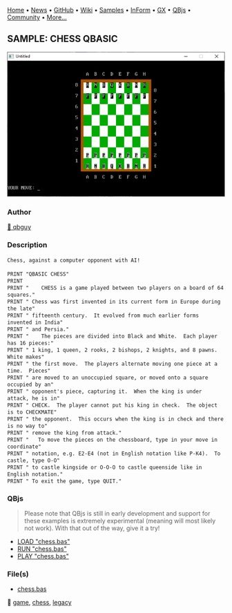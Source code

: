 [Home](https://qb64.com) • [News](../../news.md) • [GitHub](https://github.com/QB64Official/qb64) • [Wiki](https://github.com/QB64Official/qb64/wiki) • [Samples](../../samples.md) • [InForm](../../inform.md) • [GX](../../gx.md) • [QBjs](../../qbjs.md) • [Community](../../community.md) • [More...](../../more.md)

## SAMPLE: CHESS QBASIC

![screenshot.png](img/screenshot.png)

### Author

[🐝 qbguy](../qbguy.md) 

### Description

```text
Chess, against a computer opponent with AI!

PRINT "QBASIC CHESS"
PRINT
PRINT "    CHESS is a game played between two players on a board of 64 squares."
PRINT " Chess was first invented in its current form in Europe during the late"
PRINT " fifteenth century.  It evolved from much earlier forms invented in India"
PRINT " and Persia."
PRINT "    The pieces are divided into Black and White.  Each player has 16 pieces:"
PRINT " 1 king, 1 queen, 2 rooks, 2 bishops, 2 knights, and 8 pawns.  White makes"
PRINT " the first move.  The players alternate moving one piece at a time.  Pieces"
PRINT " are moved to an unoccupied square, or moved onto a square occupied by an"
PRINT " opponent's piece, capturing it.  When the king is under attack, he is in"
PRINT " CHECK.  The player cannot put his king in check.  The object is to CHECKMATE"
PRINT " the opponent.  This occurs when the king is in check and there is no way to"
PRINT " remove the king from attack."
PRINT "   To move the pieces on the chessboard, type in your move in coordinate"
PRINT " notation, e.g. E2-E4 (not in English notation like P-K4).  To castle, type O-O"
PRINT " to castle kingside or O-O-O to castle queenside like in English notation."
PRINT " To exit the game, type QUIT."
```

### QBjs

> Please note that QBjs is still in early development and support for these examples is extremely experimental (meaning will most likely not work). With that out of the way, give it a try!

* [LOAD "chess.bas"](https://v6p9d9t4.ssl.hwcdn.net/html/5963335/index.html?src=https://qb64.com/samples/chess-qbasic/src/chess.bas)
* [RUN "chess.bas"](https://v6p9d9t4.ssl.hwcdn.net/html/5963335/index.html?mode=auto&src=https://qb64.com/samples/chess-qbasic/src/chess.bas)
* [PLAY "chess.bas"](https://v6p9d9t4.ssl.hwcdn.net/html/5963335/index.html?mode=play&src=https://qb64.com/samples/chess-qbasic/src/chess.bas)

### File(s)

* [chess.bas](src/chess.bas)

🔗 [game](../game.md), [chess](../chess.md), [legacy](../legacy.md)
